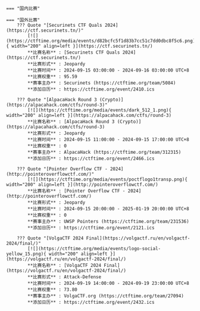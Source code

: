     === "国内比赛"
    
    === "国外比赛"
        ??? Quote "[Securinets CTF Quals 2024](https://ctf.securinets.tn/)"  
            [![](https://ctftime.org/media/events/d82bcfc5f1d83b7cc51c7dd0dbc8f5c6.png){ width="200" align=left }](https://ctf.securinets.tn/)  
            **比赛名称** : [Securinets CTF Quals 2024](https://ctf.securinets.tn/)  
            **比赛形式** : Jeopardy  
            **比赛时间** : 2024-09-15 03:00:00 - 2024-09-16 03:00:00 UTC+8  
            **比赛权重** : 95.59  
            **赛事主办** : Securinets (https://ctftime.org/team/5084)  
            **添加日历** : https://ctftime.org/event/2410.ics  
            
        ??? Quote "[AlpacaHack Round 3 (Crypto)](https://alpacahack.com/ctfs/round-3)"  
            [![](https://ctftime.org/media/events/dark_512_1.png){ width="200" align=left }](https://alpacahack.com/ctfs/round-3)  
            **比赛名称** : [AlpacaHack Round 3 (Crypto)](https://alpacahack.com/ctfs/round-3)  
            **比赛形式** : Jeopardy  
            **比赛时间** : 2024-09-15 11:00:00 - 2024-09-15 17:00:00 UTC+8  
            **比赛权重** : 0  
            **赛事主办** : AlpacaHack (https://ctftime.org/team/312315)  
            **添加日历** : https://ctftime.org/event/2466.ics  
            
        ??? Quote "[Pointer Overflow CTF - 2024](http://pointeroverflowctf.com/)"  
            [![](https://ctftime.org/media/events/poctflogo1transp.png){ width="200" align=left }](http://pointeroverflowctf.com/)  
            **比赛名称** : [Pointer Overflow CTF - 2024](http://pointeroverflowctf.com/)  
            **比赛形式** : Jeopardy  
            **比赛时间** : 2024-09-15 20:00:00 - 2025-01-19 20:00:00 UTC+8  
            **比赛权重** : 0  
            **赛事主办** : UWSP Pointers (https://ctftime.org/team/231536)  
            **添加日历** : https://ctftime.org/event/2121.ics  
            
        ??? Quote "[VolgaCTF 2024 Final](https://volgactf.ru/en/volgactf-2024/final/)"  
            [![](https://ctftime.org/media/events/logo-social-yellow_15.png){ width="200" align=left }](https://volgactf.ru/en/volgactf-2024/final/)  
            **比赛名称** : [VolgaCTF 2024 Final](https://volgactf.ru/en/volgactf-2024/final/)  
            **比赛形式** : Attack-Defense  
            **比赛时间** : 2024-09-19 14:00:00 - 2024-09-19 23:00:00 UTC+8  
            **比赛权重** : 73.80  
            **赛事主办** : VolgaCTF.org (https://ctftime.org/team/27094)  
            **添加日历** : https://ctftime.org/event/2432.ics  
            